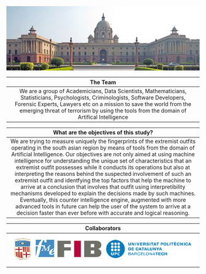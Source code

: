 ![useful image](/images/Delhi.png)

| The Team |
|:-----------:|
|We are a group of Academicians, Data Scientists, Mathematicians, Statisticians, Psychologists, Criminologists, Software Developers, Forensic Experts, Lawyers etc on a mission to save the world from the emerging threat of terrorism by using the tools from the domain of Artifical Intelligence|

| What are the objectives of this study? |
|:-----------:|
|We are trying to measure uniquely the fingerprints of the extremist outfits operating in the south asian region by means of tools from the domain of Artificial Intelligence. Our objectives are not only aimed at using machine intelligence for understanding the unique set of characteristics that an extremist outfit possesses while it conducts its operations but also at interpreting the reasons behind the suspected involvement of such an extremist outfit and identfying the top factors that help the machine to arrive at a conclusion that involves that outfit using interpretibility mechanisms developed to explain the decisions made by such machines. Eventually, this counter intelligence engine, augmented with more advanced tools in future can help the user of the system to arrive at a decision faster than ever before with accurate and logical reasoning.|


| Collaborators |
|:-----------:|
|![](images/collaborators.png)|
